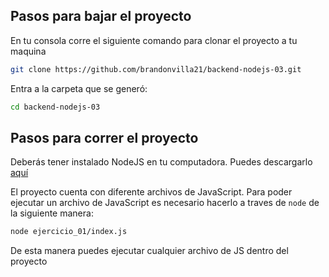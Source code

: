 ## Pasos para bajar el proyecto

En tu consola corre el siguiente comando para clonar el proyecto a tu maquina
```sh
git clone https://github.com/brandonvilla21/backend-nodejs-03.git
```

Entra a la carpeta que se generó:
```sh
cd backend-nodejs-03
```

## Pasos para correr el proyecto
Deberás tener instalado NodeJS en tu computadora. Puedes descargarlo [aquí](https://nodejs.org/en/)

El proyecto cuenta con diferente archivos de JavaScript. Para poder ejecutar un archivo de JavaScript es necesario hacerlo a traves de `node` de la siguiente manera:

```sh
node ejercicio_01/index.js
```

De esta manera puedes ejecutar cualquier archivo de JS dentro del proyecto
